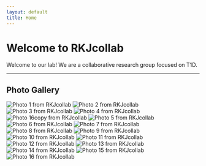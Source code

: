 ```yaml
---
layout: default
title: Home
---
```


# Welcome to RKJcollab

Welcome to our lab! We are a collaborative research group focused on T1D.


---

## Photo Gallery

<div class="gallery">
  <img src="images/hp1.jpg" alt="Photo 1 from RKJcollab">
  <img src="images/hp7.jpg" alt="Photo 2 from RKJcollab">
  <img src="images/hp11.jpg" alt="Photo 3 from RKJcollab">
  <img src="images/hp16.jpg" alt="Photo 4 from RKJcollab">
  <img src="images/hp17.jpg" alt="Photo 16copy from RKJcollab">
  <img src="images/hp5.jpg" alt="Photo 5 from RKJcollab">
  <img src="images/hp6.jpg" alt="Photo 6 from RKJcollab"> 
  <img src="images/hp2.jpg" alt="Photo 7 from RKJcollab">
  <img src="images/hp8.jpg" alt="Photo 8 from RKJcollab">
  <img src="images/hp9.jpg" alt="Photo 9 from RKJcollab">
  <img src="images/hp10.jpg" alt="Photo 10 from RKJcollab">
  <img src="images/hp3.jpg" alt="Photo 11 from RKJcollab">
  <img src="images/hp12.jpg" alt="Photo 12 from RKJcollab">
  <img src="images/hp13.jpg" alt="Photo 13 from RKJcollab">
  <img src="images/hp14.jpg" alt="Photo 14 from RKJcollab">
  <img src="images/hp15.jpg" alt="Photo 15 from RKJcollab">
  <img src="images/hp4.jpg" alt="Photo 16 from RKJcollab">
</div>
